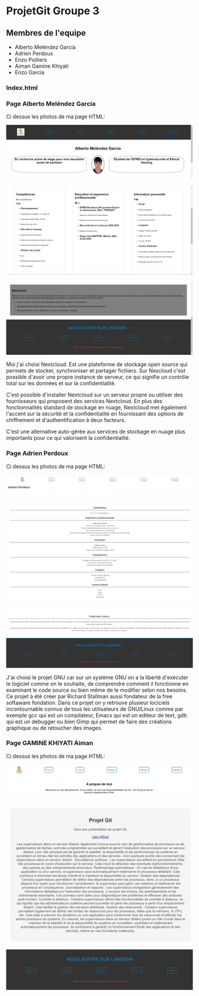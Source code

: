 # ProjetGit Groupe 3

## Membres de l'equipe

- Alberto Meléndez García
- Adrien Perdoux
- Enzo Poitiers 
- Aiman Gamine Khiyati
- Enzo Garcia


### Index.html

### Page Alberto Meléndez García 

Ci dessus les photos de ma page HTML:

![Screen 1](albertoHTML1.png)

![Screen 2](albertoHTML2.png)

![Screen 3](albertoHTML3.png)

Moi j'ai choisi Nextcloud: Est une plateforme de stockage open source qui permets de stocker, synchroniser et partager fichiers. Sur Nexcloud c'est possible d'avoir une propre instance de serveur, ce qui signifie un contrôle total sur les données et sur la confidentialité.

C'est possible d'installer Nextcloud sur un serveur propre ou utiliser des fournisseurs qui proposent des services Nextcloud.
En plus des fonctionnalités standard de stockage en nuage, Nextcloud met également l'accent sur la sécurité et la confidentialité en fournissant des options de chiffrement et d'authentification à deux facteurs.

C'est une alternative auto-gérée aux services de stockage en nuage plus importants pour ce qui valorisent la confidentialité. 

### Page Adrien Perdoux

Ci dessus les photos de ma page HTML:

![Screen 1](adrien/Adrien1.png)

![Screen 2](adrien/Adrien2.png)

![Screen 3](adrien/Adrien3.png)

J'ai choisi le projet GNU car sur un système GNU on a la liberté d'exécuter le logiciel comme on le souhaite, de comprendre comment il fonctionne en examinant le code source ou bien même de le modifier selon nos besoins.
Ce projet à été créer par Richard Stallman aussi fondateur de la free softaware fondation.
Dans ce projet on y retrouve plusieur lociciels incontournable connus de tous les utilisateurs de GNU/Linux comme par exemple gcc qui est un compilateur, Emacs qui est un editeur de text, gdb qui est un debugger ou bien Gimp qui permet de faire des créations graphique ou de retoucher des images.

### Page GAMINE KHIYATI Aiman

Ci dessus les photos de ma page HTML:

![Screen 1](screenA1.png)

![Screen 2](screenA2.png)

![Screen 3](screenA3.png)
